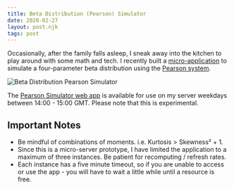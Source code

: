 ```yaml
---
title: Beta Distribution (Pearson) Simulator
date: 2020-02-27
layout: post.njk
tags: post
---
```


Occasionally, after the family falls asleep, I sneak away into the kitchen to play around with some math and tech. I recently built a [micro-application][1] to simulate a four-parameter beta distribution using the [Pearson system][2].

![Beta Distribution Pearson Simulator](/assets/images/pearson-simulator.png)

The [Pearson Simulator web app][1] is available for use on my server weekdays between 14:00 - 15:00 GMT. Please note that this is experimental.

## Important Notes ##
* Be mindful of combinations of moments. i.e. Kurtosis > Skewness² + 1.
* Since this is a micro-server prototype, I have limited the application to a maximum of three instances. Be patient for recomputing / refresh rates. 
* Each instance has a five minute timeout, so if you are unable to access or use the app - you will have to wait a little while until a resource is free.


[1]: https://cel.kulasekaran.com/apps/pearson
[2]: https://en.wikipedia.org/wiki/Pearson_distribution